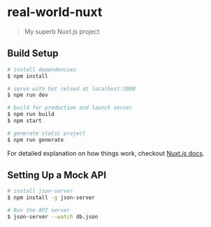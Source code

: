 # real-world-nuxt

> My superb Nuxt.js project

## Build Setup

```bash
# install dependencies
$ npm install

# serve with hot reload at localhost:3000
$ npm run dev

# build for production and launch server
$ npm run build
$ npm start

# generate static project
$ npm run generate
```

For detailed explanation on how things work, checkout [Nuxt.js docs](https://nuxtjs.org).

## Setting Up a Mock API

```bash
# install json-server
$ npm install -g json-server

# Run the API server
$ json-server --watch db.json
```
